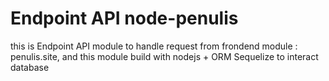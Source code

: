 # Endpoint API node-penulis
this is Endpoint API module to handle request from frondend module : penulis.site, and this module build with nodejs + ORM Sequelize to interact database

